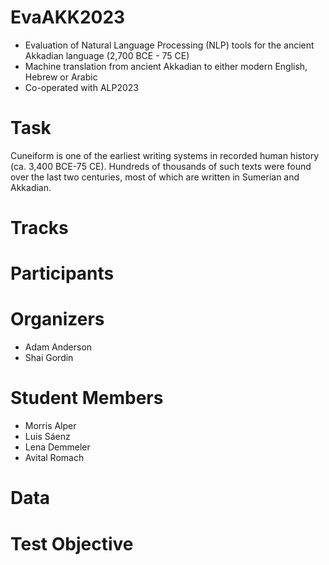 # EvaAKK2023
* Evaluation of Natural Language Processing (NLP) tools for the ancient Akkadian language (2,700 BCE - 75 CE)
* Machine translation from ancient Akkadian to either modern English, Hebrew or Arabic
* Co-operated with ALP2023

# Task
Cuneiform is one of the earliest writing systems in recorded human history (ca. 3,400 BCE-75 CE). Hundreds of thousands of such texts were found over the last two centuries, most of which are written in Sumerian and Akkadian.


# Tracks


# Participants


# Organizers

* Adam Anderson
* Shai Gordin

# Student Members

* Morris Alper
* Luis Sáenz
* Lena Demmeler
* Avital Romach

# Data


# Test Objective
